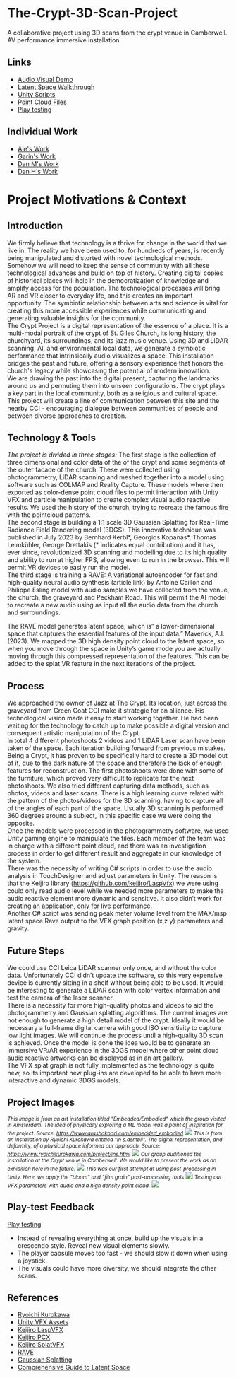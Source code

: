 # The-Crypt-3D-Scan-Project
A collaborative project using 3D scans from the crypt venue in Camberwell. AV performance 
immersive installation 
## Links
<ul>
<li><a href="https://www.youtube.com/watch?v=zzSYYw-khpw">Audio Visual Demo</a></li>
<li><a href="https://www.youtube.com/watch?v=xj_bQgiA9XA">Latent Space Walkthrough</a></li>
<li><a href="/scripts/">Unity Scripts</a></li>
<li><a href="/point-files/">Point Cloud Files</a></li>
<li><a href="https://youtu.be/KsOUHFzbIe4">Play testing</a></li>
</ul>

## Individual Work

<ul>
<li><a href="">Ale's Work</a></li>
<li><a href="https://artslondon-my.sharepoint.com/:f:/g/personal/g_curtis0220231_arts_ac_uk/EoysP8X4Os5GgSUb1CGO8BMBiaZXZ0AiMHKJmbCwqvR5gQ?e=gNkRNr">Garin's Work</a></li>
<li><a href="https://artslondon-my.sharepoint.com/:f:/r/personal/d_manz0620231_arts_ac_uk/Documents/Assets?csf=1&web=1&e=qZIFB9">Dan M's Work</a></li>
<li><a href="">Dan H's Work</a></li>
</ul>

# Project Motivations & Context

## Introduction

We firmly believe that technology is a thrive for change in the world that we live in. The reality we have been used to, for hundreds of years, is recently being manipulated and distorted with novel technological methods. Somehow we will need to keep the sense of community with all these technological advances and build on top of history. Creating digital copies of historical places will help in the democratization of knowledge and amplify access for the population. The technological processes will bring AR and VR closer to everyday life, and this creates an important opportunity. The symbiotic relationship between arts and science is vital for creating this more accessible experiences while communicating and generating valuable insights for the community.<br>
The Crypt Project is a digital representation of the essence of a place. It is a multi-modal portrait of the crypt of St. Giles Church, its long history, the churchyard, its surroundings, and its jazz music venue. Using 3D and LiDAR scanning, AI, and environmental local data, we generate a symbiotic performance that intrinsically audio visualizes a space.
This installation bridges the past and future, offering a sensory experience that honors the church's legacy while showcasing the potential of modern innovation.<br>
We are drawing the past into the digital present, capturing the landmarks around us and permuting them into unseen configurations. The crypt plays a key part in the local community, both as a religious and cultural space. This project will create a line of communication between this site and the nearby CCI - encouraging dialogue between communities of people and between diverse approaches to creation.

## Technology & Tools

<em>The project is divided in three stages:</em>
The first stage is the collection of three dimensional and color data of the of the crypt and some segments of the outer facade of the church. These were collected using photogrammetry, LiDAR scanning and meshed together into a model using software such as COLMAP and Reality Capture. These models where then exported as color-dense point cloud files to permit interaction with Unity VFX and particle manipulation to create complex visual audio reactive results. We used the history of the church, trying to recreate the famous fire with the pointcloud patterns.<br>
The second stage is building a 1:1 scale 3D Gaussian Splatting for Real-Time Radiance Field Rendering model (3DGS). This innovative technique was published in July 2023 by Bernhard Kerbl*, Georgios Kopanas*, Thomas Leimkühler, George Drettakis (* indicates equal contribution) and it has, ever since, revolutionized 3D scanning and modelling due to its high quality and ability to run at higher FPS, allowing even to run in the browser. This will permit VR devices to easily run the model. <br>
The third stage is training a RAVE: A variational autoencoder for fast and high-quality neural audio synthesis (article link) by Antoine Caillon and Philippe Esling model with audio samples we have collected from the venue, the church, the graveyard and Peckham Road. This will permit the AI model to recreate a new audio using as input all the audio data from the church and surroundings.<br>

The RAVE model generates latent space, which is” a lower-dimensional space that captures the essential features of the input data.” Maverick, A.I. (2023).  We mapped the 3D high density point cloud to the latent space, so when you move through the space in Unity’s game mode you are actually moving through this compressed representation of the features. This can be added to the splat VR feature in the next iterations of the project.

## Process

We approached the owner of Jazz at The Crypt. Its location, just across the graveyard from Green Coat CCI make it strategic for an alliance. His technological vision made it easy to start working together. He had been waiting for the technology to catch up to make possible a digital version and consequent artistic manipulation of the Crypt.<br>
In total 4 different photoshoots 2 videos and 1 LiDAR Laser scan have been taken of the space. Each iteration building forward from previous mistakes. Being a Crypt, it has proven to be specifically hard to create a 3D model out of it, due to the dark nature of the space and therefore the lack of enough features for reconstruction. The first photoshoots were done with some of the furniture, which proved very difficult to replicate for the next photoshoots. We also tried different capturing data methods, such as photos, videos and laser scans. There is a high learning curve related with the pattern of the photos/videos for the 3D scanning, having to capture all of the angles of each part of the space. Usually 3D scanning is performed 360 degrees around a subject, in this specific case we were doing the opposite. <br>
Once the models were processed in the photogrammetry software, we used Unity gaming engine to manipulate the files. Each member of the team was in charge with a different point cloud, and there was an investigation process in order to get different result and aggregate in our knowledge of the system.<br>
There was the necessity of writing C# scripts in order to use the audio analysis in TouchDesigner and adjust parameters in Unity. The reason is that the Keijiro library (https://github.com/keijiro/LaspVfx) we were using could only read audio level while we needed more parameters to make the audio reactive element more dynamic and sensitive. It also didn’t work for creating an application, only for live performance.<br>
Another C# script was sending peak meter volume level from the MAX/msp latent space Rave output to the VFX graph position (x,z y)  parameters and gravity.

## Future Steps

We could use CCI Leica LiDAR scanner only once, and without the color data. Unfortunately CCI didn’t update the software, so this very expensive device is currently sitting in a shelf without being able to be used. It would be interesting to generate a LiDAR scan with color vertex information and test the camera of the laser scanner.<br>
There is a necessity for more high-quality photos and videos to aid the photogrammetry and Gaussian splatting algorithms. The current images are not enough to generate a high detail model of the crypt. Ideally it would be necessary a full-frame digital camera with good ISO sensitivity to capture low light images. We will continue the process until a high-quality 3D scan is achieved.
Once the model is done the idea would be to generate an immersive VR/AR experience in the 3DGS model where other point cloud audio reactive artworks can be displayed as in an art gallery.<br>
The VFX splat graph is not fully implemented as the technology is quite new, so its important new plug-ins are developed to be able to have more interactive and dynamic 3DGS models.

## Project Images
<small><em>This image is from an art installation titled "Embedded/Embodied" which the group visited in Amsterdam. The idea of physically exploring a ML model was a point of inspiration for the project. Source: https://www.arashakbari.com/embedded_embodied</em></small>
<image src="images/EmbeddedEmboddied.jpeg">
<small><em>This is from an installation by Ryoichi Kurokawa entitled "in s.asmbli". The digital representation, and deformity, of a physical space informed our approach. Source: https://www.ryoichikurokawa.com/project/ins.html</em></small>
<image src="images/ins_still_eq_4.jpg">
<small><em>Our group auditioned the installation at the Crypt venue in Camberwell. We would like to present the work as an exhibition here in the future.</em></small>
<image src="images/WhatsApp Image 2024-06-05 at 21.06.10_fa16c029.jpg">
<small><em>This was our first attempt at using post-processing in Unity. Here, we apply the "bloom" and "film grain" post-processing tools</em></small>
<image src="images/IMG_3576.jpg">
<small><em>Testing out VFX parameters with audio and a high density point cloud.</em></small>
<image src="images/IMG_3577.jpg">


## Play-test Feedback
<a href="https://youtu.be/KsOUHFzbIe4">Play testing</a>
<ul>
<li>Instead of revealing everything at once, build up the visuals in a crescendo style. Reveal new visual elements slowly.</li>
<li>The player capsule moves too fast - we should slow it down when using a joystick.</li>
<li>The visuals could have more diversity, we should integrate the other scans.</li>
</ul>

## References

<ul>
<li><a href="https://www.instagram.com/p/Cx-sj4sN-7L/">Ryoichi Kurokawa</a></li>
<li><a href="https://github.com/keijiro/VfxGraphAssets">Unity VFX Assets</a></li>
<li><a href="https://github.com/keijiro/LaspVfx">Keijiro LaspVFX</a></li>
<li><a href="https://github.com/keijiro/Pcx">Keijiro PCX</a></li>
<li><a href="https://github.com/keijiro/PlatVFX">Keijiro SplatVFX</a></li>
<li><a href="https://github.com/acids-ircam/RAVE">RAVE</a></li>
<li><a href="https://github.com/jonstephens85/gaussian-splatting-Windows">Gaussian Splatting</a></li>
<li><a href="https://samanemami.medium.com/a-comprehensive-guide-to-latent-space-9ae7f72bdb2f#:~:text=Latent%20space%20is%20a%20lower">Comprehensive Guide to Latent Space</a></li>
</ul>